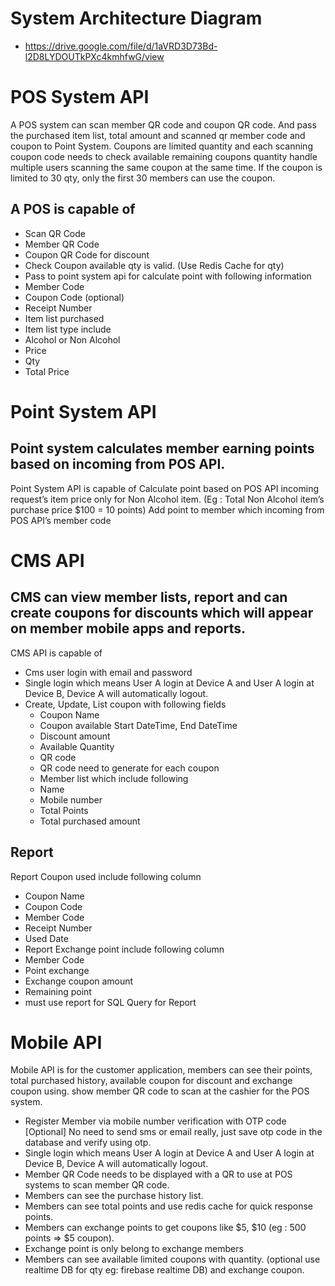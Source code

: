 # System Architecture Diagram
- https://drive.google.com/file/d/1aVRD3D73Bd-l2D8LYDOUTkPXc4kmhfwG/view

# POS System API
A POS system can scan member QR code and coupon QR code. And pass the purchased item list, total amount and scanned qr member code and coupon to Point System. Coupons are limited quantity and each scanning coupon code needs to check available remaining coupons quantity  handle multiple users scanning the same coupon at the same time. If the coupon is limited to 30 qty, only the first 30 members can use the coupon.
## A POS  is capable of 
- Scan QR Code
- Member QR Code
- Coupon QR Code for discount
- Check Coupon available qty is valid. (Use Redis Cache for qty)
- Pass to point system api for calculate point with following information
 - Member Code
 - Coupon Code (optional)
 - Receipt Number
 - Item list purchased
 - Item list type include
 - Alcohol or Non Alcohol
 - Price
 - Qty
 - Total Price
		

# Point System API

## Point system calculates member earning points based on incoming from POS API.

Point System API is capable of
Calculate point based on POS API incoming request’s item price only for Non Alcohol item. (Eg : Total Non Alcohol item’s purchase price $100 = 10 points)
Add point to member which incoming from POS API’s member code

# CMS API

## CMS can view member lists, report and can create coupons for discounts which will appear on member mobile apps and reports.

CMS API is capable of
- Cms user login with email and password
- Single login which means User A login at Device A and User A login at Device B, Device A will automatically logout.
 - Create, Update, List coupon with following fields
	- Coupon Name
	- Coupon available Start DateTime, End DateTime
	- Discount amount
	- Available Quantity
	- QR code
	- QR code need to generate for each coupon
	- Member list which include following
	- Name
	- Mobile number
	- Total Points
	- Total purchased amount

## Report
Report Coupon used include following column
-	Coupon Name 
-	Coupon Code 
-	Member Code
-	Receipt Number 
-	Used Date
-	Report Exchange point include following column
-	Member Code 
-	Point exchange
-	Exchange coupon amount
-	Remaining point
-	must use report for SQL Query for Report

# Mobile API

Mobile API is for the customer application, members can see their points, total purchased history, available coupon for discount and exchange coupon using.
show member QR code to scan at the cashier for the POS system.

-	Register Member via mobile number verification with OTP code
	[Optional] No need to send sms or email really, just save otp code in the database and verify using otp.
-	Single login which means User A login at Device A and User A login at Device B, Device A will automatically logout.
-	Member QR Code needs to be displayed with a QR to use at POS systems to scan member QR code.
-	Members can see the purchase history list.
-	Members can see total points and use redis cache for quick response points.
-	Members can exchange points to get coupons like $5, $10 (eg : 500 points => $5 coupon).
-	Exchange point is only belong to exchange members
-	Members can see available limited coupons with quantity. (optional use realtime DB for qty eg: firebase realtime DB) and exchange coupon.
